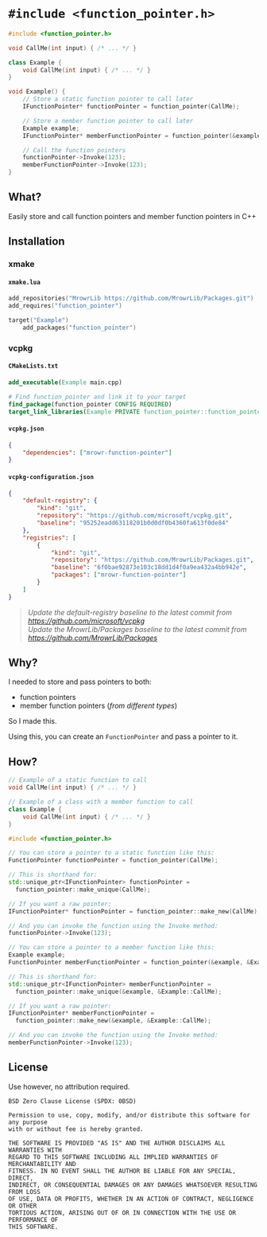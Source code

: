 # `#include <function_pointer.h>`

```cpp
#include <function_pointer.h>

void CallMe(int input) { /* ... */ }

class Example {
    void CallMe(int input) { /* ... */ }    
}

void Example() {
    // Store a static function pointer to call later
    IFunctionPointer* functionPointer = function_pointer(CallMe);

    // Store a member function pointer to call later
    Example example;
    IFunctionPointer* memberFunctionPointer = function_pointer(&example, &Example::CallMe);

    // Call the function pointers
    functionPointer->Invoke(123);
    memberFunctionPointer->Invoke(123);
}
```

## What?

Easily store and call function pointers and member function pointers in C++

## Installation

### xmake

#### `xmake.lua`

```lua
add_repositories("MrowrLib https://github.com/MrowrLib/Packages.git")
add_requires("function_pointer")

target("Example")
    add_packages("function_pointer")
```

### vcpkg

#### `CMakeLists.txt`

```cmake
add_executable(Example main.cpp)

# Find function_pointer and link it to your target
find_package(function_pointer CONFIG REQUIRED)
target_link_libraries(Example PRIVATE function_pointer::function_pointer)
```

#### `vcpkg.json`

```json
{
    "dependencies": ["mrowr-function-pointer"]
}
```

#### `vcpkg-configuration.json`

```json
{
    "default-registry": {
        "kind": "git",
        "repository": "https://github.com/microsoft/vcpkg.git",
        "baseline": "95252eadd63118201b0d0df0b4360fa613f0de84"
    },
    "registries": [
        {
            "kind": "git",
            "repository": "https://github.com/MrowrLib/Packages.git",
            "baseline": "6f0bae92873e103c18dd1d4f0a9ea432a4bb942e",
            "packages": ["mrowr-function-pointer"]
        }
    ]
}
```

> _Update the default-registry baseline to the latest commit from https://github.com/microsoft/vcpkg_  
> _Update the MrowrLib/Packages baseline to the latest commit from https://github.com/MrowrLib/Packages_

## Why?

I needed to store and pass pointers to both:
- function pointers
- member function pointers (_from different types_)

So I made this.

Using this, you can create an `FunctionPointer` and pass a pointer to it.

## How?

```cpp
// Example of a static function to call
void CallMe(int input) { /* ... */ }

// Example of a class with a member function to call
class Example {
    void CallMe(int input) { /* ... */ }    
}
```

```cpp
#include <function_pointer.h>

// You can store a pointer to a static function like this:
FunctionPointer functionPointer = function_pointer(CallMe);

// This is shorthand for:
std::unique_ptr<IFunctionPointer> functionPointer =
  function_pointer::make_unique(CallMe);

// If you want a raw pointer:
IFunctionPointer* functionPointer = function_pointer::make_new(CallMe);

// And you can invoke the function using the Invoke method:
functionPointer->Invoke(123);
```

```cpp
// You can store a pointer to a member function like this:
Example example;
FunctionPointer memberFunctionPointer = function_pointer(&example, &Example::CallMe);

// This is shorthand for:
std::unique_ptr<IFunctionPointer> memberFunctionPointer =
  function_pointer::make_unique(&example, &Example::CallMe);

// If you want a raw pointer:
IFunctionPointer* memberFunctionPointer =
  function_pointer::make_new(&example, &Example::CallMe);

// And you can invoke the function using the Invoke method:
memberFunctionPointer->Invoke(123);
```

## License

Use however, no attribution required.

```
BSD Zero Clause License (SPDX: 0BSD)

Permission to use, copy, modify, and/or distribute this software for any purpose
with or without fee is hereby granted.

THE SOFTWARE IS PROVIDED "AS IS" AND THE AUTHOR DISCLAIMS ALL WARRANTIES WITH
REGARD TO THIS SOFTWARE INCLUDING ALL IMPLIED WARRANTIES OF MERCHANTABILITY AND
FITNESS. IN NO EVENT SHALL THE AUTHOR BE LIABLE FOR ANY SPECIAL, DIRECT,
INDIRECT, OR CONSEQUENTIAL DAMAGES OR ANY DAMAGES WHATSOEVER RESULTING FROM LOSS
OF USE, DATA OR PROFITS, WHETHER IN AN ACTION OF CONTRACT, NEGLIGENCE OR OTHER
TORTIOUS ACTION, ARISING OUT OF OR IN CONNECTION WITH THE USE OR PERFORMANCE OF
THIS SOFTWARE.
```
